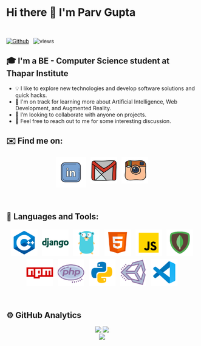 # Hi there 👋 I'm Parv Gupta 
<br />

[![Github](https://img.shields.io/github/followers/parvg555?label=Follow&style=social)](https://github.com/parvg555) &nbsp; ![views](https://komarev.com/ghpvc/?username=parvg555)

## 🎓 I'm a BE - Computer Science student at Thapar Institute

* 💡  I like to explore new technologies and develop software solutions and quick hacks.
* 🌱  I'm on track for learning more about Artificial Intelligence, Web Development, and Augmented Reality.
* 👯 I’m looking to collaborate with anyone on projects.
* 💬  Feel free to reach out to me for some interesting discussion.

## ✉️ Find me on:

<p align="center">
 <a href="https://linkedin.com/in/parvg"><img src="lld2.png" alt="LinkedIn" height="80" style="vertical-align:top; margin:4px"></a>
 <a href="mailto:parvg555@gmail.com"> <img src="gmail.png" alt="" height="70" style="vertical-align:top; margin:4px"></a>
 <a href="https://instagram.com/parvg555"> <img src="insta.png" alt="Python" height="70" style="vertical-align:top; margin:4px"></a>
</p>

<br />

## 🧰 Languages and Tools:
<p align="center">
<img src="cpp.png" alt="CPP" height="70" style="vertical-align:top; margin:4px">
<img src="django.png" alt="Django" height="70" style="vertical-align:top; margin:4px">
<img src="go.png" alt="Go" height="70" style="vertical-align:top; margin:4px">
<img src="html.png" alt="HTML" height="70" style="vertical-align:top; margin:4px">
<img src="js.png" alt="JS" height="70" style="vertical-align:top; margin:4px">
<img src="mongo.png" alt="Mongodb" height="70" style="vertical-align:top; margin:4px">
<img src="npm.png" alt="NPM" height="70" style="vertical-align:top; margin:4px">
<img src="php.png" alt="PHP" height="70" style="vertical-align:top; margin:4px">
<img src="py.png" alt="PYTHON" height="70" style="vertical-align:top; margin:4px">
<img src="unity.png" alt="UNITY" height="70" style="vertical-align:top; margin:4px">
<img src="vs.png" alt="Visual Studio" height="70" style="vertical-align:top; margin:4px">
</p>

<br />

## ⚙️  GitHub Analytics

<p align = "center">
  <img src = "https://github-readme-stats.vercel.app/api?username=parvg555&show_icons=true&theme=dark" width = 500>
  <img src = "https://github-readme-stats.vercel.app/api/top-langs/?username=parvg555&theme=dark" width = 300><br>
  <img src = "https://github-readme-streak-stats.herokuapp.com/?user=parvg555&theme=dark&hide_border=true" width = 500>
</p>

<!-- ![Parv's GitHub stats](https://github-readme-stats.vercel.app/api?username=parvg555&theme=dark&show_icons=true) &nbsp; ![Top Langs](https://github-readme-stats.vercel.app/api/top-langs/?username=parvg555&theme=dark) -->


